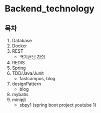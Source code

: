 # Backend_technology

## 목차

1. Database
2. Docker
3. REST 
    - 백기선님 강의
4. REDIS
5. Spring
6. TDD/Java/Junit 
    - fastcampus, blog 
7. designPattern
    - blog
8. mybatis 
9. minipjt
    - sbpy1 (spring boot project youtube 1) 
